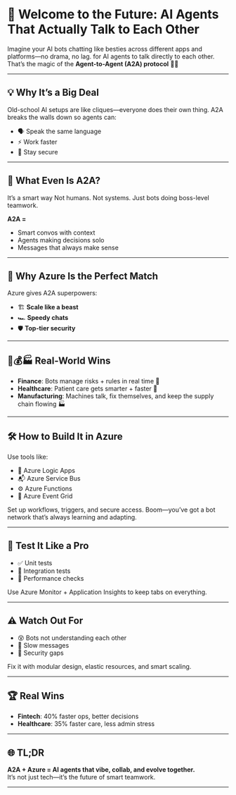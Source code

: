 # 🚀 Welcome to the Future: AI Agents That Actually Talk to Each Other

Imagine your AI bots chatting like besties across different apps and platforms—no drama, no lag. for AI agents to talk directly to each other. That’s the magic of the **Agent-to-Agent (A2A) protocol** 💬🤖

---

## 💡 Why It’s a Big Deal

Old-school AI setups are like cliques—everyone does their own thing. A2A breaks the walls down so agents can:

- 🗣️ Speak the same language  
- ⚡ Work faster  
- 🔐 Stay secure  

---

## 🧠 What Even Is A2A?

It’s a smart way Not humans. Not systems. Just bots doing boss-level teamwork.

**A2A =**
- Smart convos with context  
- Agents making decisions solo  
- Messages that always make sense  

---

## 💙 Why Azure Is the Perfect Match

Azure gives A2A superpowers:

- 🏗️ **Scale like a beast**  
- 🏎️ **Speedy chats**  
- 🛡️ **Top-tier security**  

---

## 🏥💰🏭 Real-World Wins

- **Finance**: Bots manage risks + rules in real time 💸  
- **Healthcare**: Patient care gets smarter + faster 🏥  
- **Manufacturing**: Machines talk, fix themselves, and keep the supply chain flowing 🏭  

---

## 🛠️ How to Build It in Azure

Use tools like:

- 🧩 Azure Logic Apps  
- 📬 Azure Service Bus  
- ⚙️ Azure Functions  
- 🔔 Azure Event Grid  

Set up workflows, triggers, and secure access. Boom—you’ve got a bot network that’s always learning and adapting.

---

## 🧪 Test It Like a Pro

- ✅ Unit tests  
- 🔄 Integration tests  
- 🚦 Performance checks  

Use Azure Monitor + Application Insights to keep tabs on everything.

---

## ⚠️ Watch Out For

- 😵 Bots not understanding each other  
- 🐢 Slow messages  
- 🚨 Security gaps  

Fix it with modular design, elastic resources, and smart scaling.

---

## 🏆 Real Wins
- **Fintech**: 40% faster ops, better decisions  
- **Healthcare**: 35% faster care, less admin stress  

---

## 🌐 TL;DR

**A2A + Azure = AI agents that vibe, collab, and evolve together.**  
It’s not just tech—it’s the future of smart teamwork.

---
